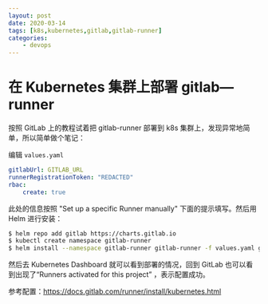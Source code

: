 ```yaml
---
layout: post
date: 2020-03-14
tags: [k8s,kubernetes,gitlab,gitlab-runner]
categories:
    - devops
---
```


# 在 Kubernetes 集群上部署 gitlab—runner

按照 GitLab 上的教程试着把 gitlab-runner 部署到 k8s 集群上，发现异常地简单，所以简单做个笔记：

编辑 `values.yaml`

```yml
gitlabUrl: GITLAB_URL
runnerRegistrationToken: "REDACTED"
rbac:
    create: true
```

此处的信息按照 "Set up a specific Runner manually" 下面的提示填写。然后用 Helm 进行安装：

```bash
$ helm repo add gitlab https://charts.gitlab.io
$ kubectl create namespace gitlab-runner
$ helm install --namespace gitlab-runner gitlab-runner -f values.yaml gitlab/gitlab-runner
```

然后去 Kubernetes Dashboard 就可以看到部署的情况，回到 GitLab 也可以看到出现了“Runners activated for this project” ，表示配置成功。

参考配置：https://docs.gitlab.com/runner/install/kubernetes.html